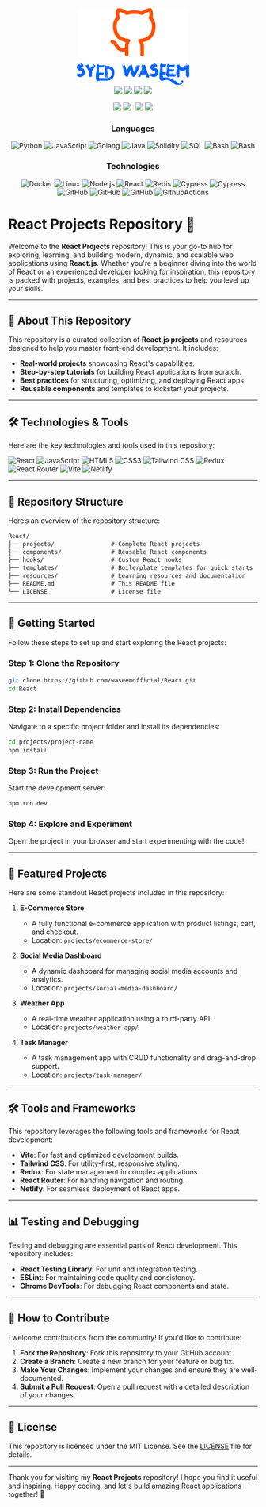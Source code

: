 <p align="center" >
<div align="center" >
<img src="https://github.com/waseemofficial/DSA_Python/blob/main/Images/github_logo_blue.png"/>
</div>

<div align="center">
<a href="https://github.com/waseemofficial">
<img src="https://img.shields.io/badge/syed-waseem-93b023?&style=for-the-badge&logo=&logoColor=white"/></a>
<img src="https://img.shields.io/badge/gitlab-%23181717.svg?style=for-the-badge&logo=gitlab&logoColor=white"/>
<img src="https://img.shields.io/badge/Visual%20Studio%20Code-0078d7.svg?style=for-the-badge&logo=visual-studio-code&logoColor=white"/>
<img src="https://img.shields.io/badge/markdown-%23000000.svg?style=for-the-badge&logo=markdown&logoColor=white"/>
</div></p>


<div align="center">
<img src="https://img.shields.io/github/license/waseemofficial/React.svg?style=flat"/> <img src="https://img.shields.io/github/stars/waseemofficial/React.svg?colorB=orange&style=flat"/> <img sec="https://img.shields.io/github/languages/top/waseemofficial/React.svg?style=flat"/> <img src="https://img.shields.io/github/languages/code-size/waseemofficial/React.svg?style=flat"/> <img src="https://img.shields.io/github/issues-raw/waseemofficial/React.svg?style=flat" />
</div>

<div align="center"> 

### Languages

![Python](https://img.shields.io/badge/-Python-000?&logo=Python)
![JavaScript](https://img.shields.io/badge/-JavaScript-000?&logo=JavaScript)
![Golang](https://img.shields.io/badge/-Golang-000?&logo=Go)
![Java](https://img.shields.io/badge/-Java-000?&logo=jdk)
![Solidity](https://img.shields.io/badge/-Solidity-000?&logo=Solidity)
![SQL](https://img.shields.io/badge/-SQL-000?&logo=MySQL)
![Bash](https://img.shields.io/badge/-Bash-000?&logo=gnu-bash&logoColor=white)
![Bash](https://img.shields.io/badge/-markdown-000?&logo=markdown)



### Technologies

![Docker](https://img.shields.io/badge/-Docker-000?&logo=Docker)
![Linux](https://img.shields.io/badge/-Linux-000?&logo=Linux)
![Node.js](https://img.shields.io/badge/-Node.js-000?&logo=node.js)
![React](https://img.shields.io/badge/-React-000?&logo=React)
![Redis](https://img.shields.io/badge/-Redis-000?&logo=Redis)
![Cypress](https://img.shields.io/badge/-Postman-000?&logo=Postman)
![Cypress](https://img.shields.io/badge/-Cypress-000?&logo=Cypress)
![GitHub](https://img.shields.io/badge/-GitHub-000?&logo=GitHub)
![GitHub](https://img.shields.io/badge/-Selenium-000?&logo=Selenium)
![GitHub](https://img.shields.io/badge/-Regex-000?&logo=Regex)
![GithubActions](https://img.shields.io/badge/-GithubActions-000?&logo=GithubActions)
</div>
<div align="left">
 
# React Projects Repository 🚀

Welcome to the **React Projects** repository! This is your go-to hub for exploring, learning, and building modern, dynamic, and scalable web applications using **React.js**. Whether you're a beginner diving into the world of React or an experienced developer looking for inspiration, this repository is packed with projects, examples, and best practices to help you level up your skills.

---

## 🌟 About This Repository

This repository is a curated collection of **React.js projects** and resources designed to help you master front-end development. It includes:
- **Real-world projects** showcasing React's capabilities.
- **Step-by-step tutorials** for building React applications from scratch.
- **Best practices** for structuring, optimizing, and deploying React apps.
- **Reusable components** and templates to kickstart your projects.

---

## 🛠️ Technologies & Tools

Here are the key technologies and tools used in this repository:

![React](https://img.shields.io/badge/React-20232A?style=for-the-badge&logo=react&logoColor=61DAFB)
![JavaScript](https://img.shields.io/badge/JavaScript-F7DF1E?style=for-the-badge&logo=javascript&logoColor=black)
![HTML5](https://img.shields.io/badge/HTML5-E34F26?style=for-the-badge&logo=html5&logoColor=white)
![CSS3](https://img.shields.io/badge/CSS3-1572B6?style=for-the-badge&logo=css3&logoColor=white)
![Tailwind CSS](https://img.shields.io/badge/Tailwind_CSS-38B2AC?style=for-the-badge&logo=tailwind-css&logoColor=white)
![Redux](https://img.shields.io/badge/Redux-764ABC?style=for-the-badge&logo=redux&logoColor=white)
![React Router](https://img.shields.io/badge/React_Router-CA4245?style=for-the-badge&logo=react-router&logoColor=white)
![Vite](https://img.shields.io/badge/Vite-B73BFE?style=for-the-badge&logo=vite&logoColor=white)
![Netlify](https://img.shields.io/badge/Netlify-00C7B7?style=for-the-badge&logo=netlify&logoColor=white)

---

## 📂 Repository Structure

Here’s an overview of the repository structure:

```
React/
├── projects/                # Complete React projects
├── components/              # Reusable React components
├── hooks/                   # Custom React hooks
├── templates/               # Boilerplate templates for quick starts
├── resources/               # Learning resources and documentation
├── README.md                # This README file
└── LICENSE                  # License file
```

---

## 🚀 Getting Started

Follow these steps to set up and start exploring the React projects:

### **Step 1: Clone the Repository**
```bash
git clone https://github.com/waseemofficial/React.git
cd React
```

### **Step 2: Install Dependencies**
Navigate to a specific project folder and install its dependencies:
```bash
cd projects/project-name
npm install
```

### **Step 3: Run the Project**
Start the development server:
```bash
npm run dev
```

### **Step 4: Explore and Experiment**
Open the project in your browser and start experimenting with the code!

---

## 🧪 Featured Projects

Here are some standout React projects included in this repository:

1. **E-Commerce Store**  
   - A fully functional e-commerce application with product listings, cart, and checkout.
   - Location: `projects/ecommerce-store/`

2. **Social Media Dashboard**  
   - A dynamic dashboard for managing social media accounts and analytics.
   - Location: `projects/social-media-dashboard/`

3. **Weather App**  
   - A real-time weather application using a third-party API.
   - Location: `projects/weather-app/`

4. **Task Manager**  
   - A task management app with CRUD functionality and drag-and-drop support.
   - Location: `projects/task-manager/`

---

## 🛠️ Tools and Frameworks

This repository leverages the following tools and frameworks for React development:

- **Vite**: For fast and optimized development builds.
- **Tailwind CSS**: For utility-first, responsive styling.
- **Redux**: For state management in complex applications.
- **React Router**: For handling navigation and routing.
- **Netlify**: For seamless deployment of React apps.

---

## 📊 Testing and Debugging

Testing and debugging are essential parts of React development. This repository includes:
- **React Testing Library**: For unit and integration testing.
- **ESLint**: For maintaining code quality and consistency.
- **Chrome DevTools**: For debugging React components and state.

---

## 🤝 How to Contribute

I welcome contributions from the community! If you'd like to contribute:
1. **Fork the Repository**: Fork this repository to your GitHub account.
2. **Create a Branch**: Create a new branch for your feature or bug fix.
3. **Make Your Changes**: Implement your changes and ensure they are well-documented.
4. **Submit a Pull Request**: Open a pull request with a detailed description of your changes.

---

## 📜 License

This repository is licensed under the MIT License. See the [LICENSE](./LICENSE) file for details.

---

Thank you for visiting my **React Projects** repository! I hope you find it useful and inspiring. Happy coding, and let's build amazing React applications together! 🚀

